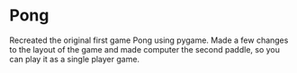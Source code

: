 # Pong
Recreated the original first game Pong using pygame. Made a few changes to the layout of the game and made computer the second paddle, so you can play it as a single player game. 
